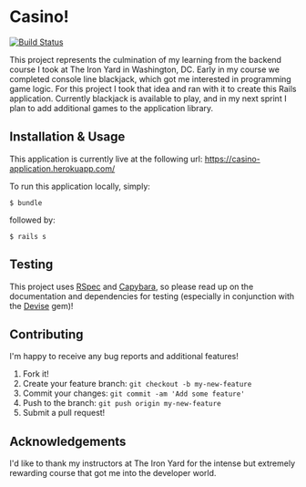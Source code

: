 # Casino!
[![Build Status](https://travis-ci.org/bmangelsen/casino.svg?branch=master)](https://travis-ci.org/bmangelsen/casino)

This project represents the culmination of my learning from the backend course I took at The Iron Yard in Washington, DC. Early in my course we completed console line blackjack, which got me interested in programming game logic. For this project I took that idea and ran with it to create this Rails application. Currently blackjack is available to play, and in my next sprint I plan to add additional games to the application library.

## Installation & Usage
This application is currently live at the following url:
https://casino-application.herokuapp.com/

To run this application locally, simply:

`````
$ bundle
`````

followed by:

`````
$ rails s
`````

## Testing
This project uses [RSpec](https://github.com/rspec/rspec) and [Capybara](https://github.com/teamcapybara/capybara), so please read up on the documentation and dependencies for testing (especially in conjunction with the [Devise](https://github.com/plataformatec/devise) gem)!

## Contributing
I'm happy to receive any bug reports and additional features!
  1. Fork it!
  2. Create your feature branch: `git checkout -b my-new-feature`
  3. Commit your changes: `git commit -am 'Add some feature'`
  4. Push to the branch: `git push origin my-new-feature`
  5. Submit a pull request!

## Acknowledgements
I'd like to thank my instructors at The Iron Yard for the intense but extremely rewarding course that got me into the developer world.
